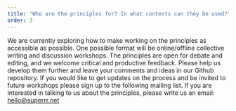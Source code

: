 ```yaml
---
title: "Who are the principles for? In what contexts can they be used?"
order: 3
---
```

We are currently exploring how to make working on the principles as accessible as possible. One possible format will be online/offline collective writing and discussion workshops.
The principles are open for debate and editing, and we welcome critical and productive feedback. Please help us develop them further and leave your comments and ideas in our Github repository. If you would like to get updates on the process and be invited to future workshops please sign up to the following mailing list. If you are interested in talking to us about the principles, please write us an email: hello@superrr.net






